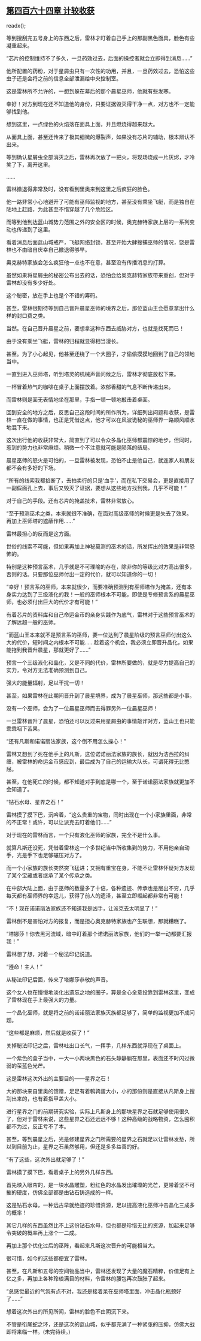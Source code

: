 ## [第四百六十四章 计较收获](https://www.xxbiquge.com/11_11222/8928045.html)
readx();

  等到搜刮完五号身上的东西之后，雷林才盯着自己手上的那副黑色面具，脸色有些凝重起来。

  “芯片的控制维持不了多久，一旦药效过去，后面的操控者就会立即得到消息……”

  他所配置的药粉，对于星屑虫只有一次性的功用，并且，一旦药效过去，恐怕这些虫子还是会将之前的信息全部泄漏给中央控制室。

  这是雷林所不允许的，一想到躲在幕后的那个晨星巫师，他就有些发寒。

  幸好！对方到现在还不知道他的身份，只要证据毁灭得干净一点，对方也不一定能够找到他。

  想到这里，一点绿色的火焰落在面具上面，并且燃烧得越来越大。

  从面具上面，甚至还传来了极其细微的爆裂声，如果没有芯片的辅助，根本辨认不出来。

  等到确认星屑虫全部消灭之后，雷林再次放了一把火，将现场烧成一片灰烬，才冷笑了下，离开这里。

  ……

  雷林撤退得非常及时，没有看到里奥来到这里之后疯狂的脸色。

  他一路非常小心地避开了可能有巫师监视的地方，甚至没有乘坐飞艇，而是独自在陆地上赶路，为此甚至不惜穿越了几个危险区。

  而等到他到达蓝山城势力范围之外的安全区的时候，奥克赫特家族上层的一系列变动也传递到了这里。

  看着消息后面蓝山城戒严，飞艇网络封锁，甚至开始大肆搜捕巫师的情况，饶是雷林也不由暗自庆幸自己撤退得够早。

  奥克赫特家族会怎么疯狂他一点也不在意，甚至没有传播消息的打算。

  虽然如果将星屑虫的秘密公布出去的话，恐怕会给奥克赫特家族带来重创，但对于雷林却没有多少好处。

  这个秘密，放在手上也是个不错的筹码。

  甚至，雷林很期待等到自己晋升晨星巫师的境界之后，那位蓝山王会愿意拿出什么样的封口费之类。

  当然。在自己晋升晨星之前，要想拿这种东西去威胁对方，也就是找死而已！

  由于没有乘坐飞艇，雷林的归程就显得相当漫长。

  甚至。为了小心起见，他甚至还绕了一个大圈子，才偷偷摸摸地回到了自己的领地当中。

  一直到进入巫师塔，听到塔灵的机械声音问候之后，雷林才彻底放松下来。

  一杯冒着热气的咖啡在桌子上面摆放着。浓郁香甜的气息不断传递出来。

  而雷林则是面无表情地坐在那里，手指一顿一顿地敲击着桌面。

  回到安全的地方之后，反思自己这段时间的所作所为，详细列出问题和收获，是雷林一直在做的事情，也正是凭借这点，他才可以在风波诡秘的巫师界一路顺风顺水地混下来。

  这次出行他的收获非常大，简直到了可以令众多晶化巫师都震惊的地步，但同时，惹到的势力也非常麻烦。稍微一个不注意就可能是陨落的结局。

  晨星巫师的怒火是可怕的，一旦雷林被发现，恐怕不止是他自己，就连家人和朋友都不会有多好的下场。

  “所有的线索我都掐断了，去拍卖行的只是‘血手’，而在私下交易会，更是直接用了一副假面孔上去，事后又毁灭了证据，要想从这些地方找到我，几乎不可能！”

  对于自己的手段。还有芯片的掩盖技术，雷林非常放心。

  “至于预测巫术之类，本来就很不准确，在面对高级巫师的时候更是失去了效果。再加上巫师塔的遮蔽作用……”

  雷林最担心的反而是这方面。

  世俗的线索不可能，但如果再加上神秘莫测的巫术的话，所发挥出的效果是非常恐怖的。

  特别是这种预言巫术，几乎就是不可理喻的存在，除非你的等级比对方高出很多，否则的话。只要那位巫师付出一定的代价，就可以知道你的一切！

  “幸好！预言系的巫师，本来就很少，而要准确预测到有巫师塔作为掩盖，还有本身实力达到了三级液化的我！一般的巫师根本不可能，即使是专修预言系的晨星巫师，也必须付出巨大的代价才有可能！”

  有着芯片的资料库和自己命运金币的亲身实践作为底气，雷林对于这些预言巫术的了解远超一般的巫师。

  “而蓝山王本来就不是预言系的巫师，要一位达到了晨星阶级的预言巫师付出这么大的代价，短时间之内根本不可能……趁着这个机会，我必须立即晋升晶化，如果能拖到我晋升晨星，那就更好了……”

  预言一个三级液化和晶化，又是不同的代价，雷林所要做的，就是尽力提高自己的实力，令对方无法准确预测到自己。

  强大的能量辐射，足以干扰一切！

  甚至，如果雷林在此期间晋升到了晨星境界，成为了晨星巫师，那这些都是小事。

  没有一个巫师，会为了一位晨星巫师而去得罪另外一位晨星巫师！

  一旦雷林晋升了晨星，恐怕还可以反过来用星屑虫的事情敲诈对方，蓝山王也只能乖乖咽下苦果。

  “还有凡斯和诺诺丽法家族，这个倒不用怎么操心！”

  雷林又想到了死在他手上的凡斯，这位诺诺丽法家族的族长，就因为洁西拉的纠缠，被雷林的命运金币感应到，最后成为了自己的运输大队长，可谓死得无比憋屈。

  甚至，在他死亡的时候，都不知道对手到底是哪一个，至于诺诺丽法家族就更加不会知道了。

  “钻石水母、星界之石！”

  雷林摸了摸下巴，沉吟着，“这么贵重的宝物，同时出现在一个小家族里面，非常的不正常！或许，可以让派克去盯着他们……”

  对于现在的雷林而言，一个只有液化巫师的家族，完全不是什么事。

  就算凡斯还没死，凭借着雷林这一个多世纪当中所收集到的势力，不用他亲自动手，光是手下也足够碾压对方了。

  而一个小家族的族长突然突飞猛进；又拥有重宝在身，不能不让雷林怀疑对方发现了某个宝藏或者继承了某个传承之类。

  在中部大陆上面，由于巫师的数量多了十倍，各种遗迹、传承也是层出不穷，几乎每天都有巫师界的幸运儿，获得了前人的遗泽，甚至立即崛起都非常有可能！

  “不！现在诺诺丽法家族还不知道我是凶手，让派克去太明显了！”

  雷林倒不是害怕对方的报复，而是担心奥克赫特家族也产生联想，那就糟糕了。

  “塔娜莎！你去黑河流域，暗中盯着那个诺诺丽法家族，他们的一举一动都要汇报我！”

  雷林想了想，对着一个秘法印记说道。

  “遵命！主人！”

  从秘法印记后面，传来了塔娜莎恭敬的声音。

  这个女人也在慢慢地淡化出遗忘之地的圈子，算是全心全意投靠到雷林这里，变成了雷林现在手上最强大的力量。

  一个晶化巫师，就是将之前的诺诺丽法家族灭族都足够了，简单的监视更加不成问题。

  “这些都是麻烦，然后就是收获了！”

  关掉秘法印记之后，雷林吐出口长气，一挥手，几样东西就浮现在了桌面上。

  一个紫色的盒子当中，一大一小两块黑色的石头静静躺在那里，表面还不时闪过微弱的萤蓝色光芒。

  这是雷林这次外出的主要目的——星界之石！

  大的那块来自里奥的馈赠，足足有着鹌鹑蛋大小，小的那份则是直接从凡斯身上搜刮出来的，也有着指甲盖大小。

  进行星界之门的前期研究实验，实际上凡斯身上的那块星界之石就足够使用很久了，但对于雷林来说，这些星界之石还远远不够！这种高级的战略物资，怎么囤积都不为过，反正亏不了本。

  甚至，等到晨星之后，光是修建星界之门所需要的星界之石就足以让雷林发愁，所以到目前为止，星界之石虽然够用，但还是多多益善的好。

  “有了这些，这次外出就足够了！”

  雷林摸了摸下巴，看着桌子上的另外几样东西。

  首先映入眼帘的，是一块水晶雕塑，粉红色的水晶发出璀璨的光芒，更带着坚不可摧的硬度，仿佛全部都是由钻石铸造成的一样。

  这是钻石水母，一种远古早就绝迹的珍惜资源，足以提高液化巫师冲击晶化三成多的概率！

  其它几样的东西虽然比不上这份钻石水母，但也都是珍惜无比的资源，加起来足够令突破的概率再上涨个一二成。

  再加上那个优化过后的巫阵，看起来凡斯这次晋升的可能相当大。

  很可惜，如今的这些都便宜了雷林。

  甚至，在凡斯和五号的空间物品当中，雷林还发现了大量的魔石精粹，价值足有上亿之多，再加上各种玲琅满目的材料，令雷林的腰包再次鼓胀了起来。

  “总感觉最近的气氛有点不对，我还是接着呆在巫师塔里面，冲击晶化瓶颈好了……”

  想着这次外出的所见所闻，雷林的脸色不由阴沉下来。

  不管是衔尾蛇之环，还是这次的蓝山城，似乎都充满了一种紧张的压抑，仿佛大战即将来临一样。(未完待续。)
